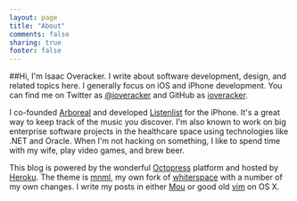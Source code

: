 ```yaml
---
layout: page
title: "About"
comments: false
sharing: true
footer: false
---
```

##Hi, I'm Isaac Overacker.
I write about software development, design, and related topics here.  I generally focus on iOS and iPhone development.  You can find me on Twitter as [@ioveracker](http://twitter.com/ioveracker) and GitHub as [ioveracker](http://github.com/ioveracker).

I co-founded [Arboreal](http://arboreal.co) and developed [Listenlist](http://listenlist.co) for the iPhone.  It's a great way to keep track of the music you discover.  I'm also known to work on big enterprise software projects in the healthcare space using technologies like .NET and Oracle.  When I'm not hacking on something, I like to spend time with my wife, play video games, and brew beer.

This blog is powered by the wonderful [Octopress](http://octopress.org) platform and hosted by [Heroku](http://heroku.com).  The theme is [mnml](http://github.com/ioveracker/mnml), my own fork of [whiterspace](https://github.com/mjhea0/whiterspace) with a number of my own changes.  I write my posts in either [Mou](http://mouapp.com) or good old [vim](http://www.vim.org/) on OS X.